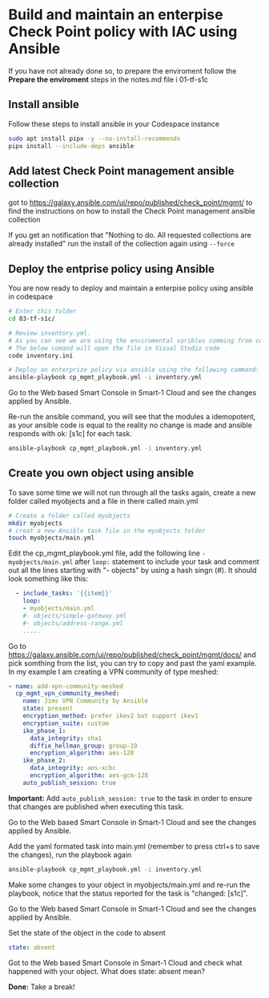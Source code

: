 # Build and maintain an enterpise Check Point policy with IAC using Ansible   

If you have not already done so, to prepare the enviroment follow the **Prepare the enviroment** steps in the notes.md file i 01-tf-s1c

## Install ansible
Follow these steps to install ansible in your Codespace instance
```bash
sudo apt install pipx -y --no-install-recommends
pipx install --include-deps ansible
```

## Add latest Check Point management ansible collection
got to https://galaxy.ansible.com/ui/repo/published/check_point/mgmt/ to find the instructions on how to install the Check Point management ansible collection

If you get an notification that "Nothing to do. All requested collections are already installed" run the install of the collection again using `--force`

## Deploy the entprise policy using Ansible

You are now ready to deploy and maintain a enterpise policy using ansible in codespace
```bash
# Enter this folder
cd 03-tf-s1c/

# Review inventory.yml. 
# As you can see we are using the enviromental varibles comming from codespaces secrets to authenticate.
# The below comand will open the file in Visual Studio code 
code inventory.ini

# Deploy an enterprize policy via ansible using the following command:
ansible-playbook cp_mgmt_playbook.yml -i inventory.yml
```

Go to the Web based Smart Console in Smart-1 Cloud and see the changes applied by Ansible.

Re-run the ansible command, you will see that the modules a idemopotent, as your ansible code is equal to the reality no change is made and ansible responds with ok: [s1c] for each task.
```bash
ansible-playbook cp_mgmt_playbook.yml -i inventory.yml
```

## Create you own object using ansible
To save some time we will not run through all the tasks again, create a new folder called myobjects and a file in there called main.yml
```bash
# Create a folder called myobjects
mkdir myobjects
# creat a new Ansible task file in the myobjects folder 
touch myobjects/main.yml
```

Edit the cp_mgmt_playbook.yml file, add the following line ```- myobjects/main.yml```  after ```loop:``` statement to include your task and comment out all the lines starting with "- objects" by using a hash singn (#). It should look something like this:
```yaml
  - include_tasks: '{{item}}'
    loop:
    - myobjects/main.yml
    #- objects/simple-gateway.yml
    #- objects/address-range.yml
    .....
```

Go to https://galaxy.ansible.com/ui/repo/published/check_point/mgmt/docs/ and pick somthing from the list, you can try to copy and past the yaml example.
In my example I am creating a VPN community of type meshed:
```yaml
- name: add-vpn-community-meshed
  cp_mgmt_vpn_community_meshed:
    name: Jims VPN Community by Ansible
    state: present
    encryption_method: prefer ikev2 but support ikev1
    encryption_suite: custom
    ike_phase_1:
      data_integrity: sha1
      diffie_hellman_group: group-19
      encryption_algorithm: aes-128
    ike_phase_2:
      data_integrity: aes-xcbc
      encryption_algorithm: aes-gcm-128
    auto_publish_session: true
```
**Important:** Add ```auto_publish_session: true``` to the task in order to ensure that changes are published when executing this task.

Go to the Web based Smart Console in Smart-1 Cloud and see the changes applied by Ansible.

Add the yaml formated task into main.yml (remember to press ctrl+s to save the changes), run the playbook again
```bash
ansible-playbook cp_mgmt_playbook.yml -i inventory.yml
```

Make some changes to your object in myobjects/main.yml and re-run the playbook, notice that the status reported for the task is "changed: [s1c]".

Go to the Web based Smart Console in Smart-1 Cloud and see the changes applied by Ansible.

Set the state of the object in the code to absent
```yaml
state: absent 
```
Got to the Web based Smart Console in Smart-1 Cloud and check what happened with your object.
What does state: absent mean?

**Done:** Take a break!
